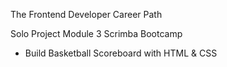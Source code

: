 The Frontend Developer Career Path

Solo Project Module 3 Scrimba Bootcamp

- Build Basketball Scoreboard with HTML & CSS
